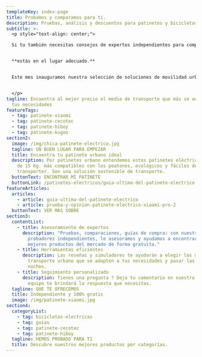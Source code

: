```yaml
---
templateKey: index-page
title: Probamos y comparamos para ti.
description: Pruebas, análisis y descuentos para patinetes y bicicletas eléctricos.
subtitle: >-
  <p style="text-align: center;">

  Si tu también necesitas consejos de expertos independientes para comprar el mejor producto para ti, 


  **estás en el lugar adecuado.** 


  Este mes inauguramos nuestra selección de soluciones de movilidad urbana sostenibles que están revolucionando nuestro futuro sin que nos demos cuenta.


  </p>
tagline: Encuentra al mejor precio el medio de transporte que más se adapta a
  tus necesidades
featureTags:
  - tag: patinete-xiaomi
  - tag: patinete-cecotec
  - tag: patinete-hiboy
  - tag: patinete-kugoo
section2:
  image: /img/chica-patinete-electrico.jpg
  tagline: UN BUEN LUGAR PARA EMPEZAR
  title: Encuentra tu patinete urbano ideal
  description: Por patinetes urbano entendemos estos patinetes eléctricos de menos
    de 15 Kg. más compatibles con los peatones, ecológicos y fáciles de
    transporter. Son una solución sostenible de transporte.
  buttonText: ENCONTRAR MI PATINETE
  buttonLink: /patinetes-electricos/guia-ultima-del-patinete-electrico
featureArticles:
  articles:
    - article: guia-ultima-del-patinete-electrico
    - article: prueba-y-opinion-patinete-electrico-xiaomi-pro-2
  buttonText: VER MÁS SOBRE
section3:
  contentList:
    - title: Asesoramiento de expertos
      description: "Pruebas, comparaciones, guías de compra: con nuestro equipo de
        probadores independientes, le asesoramos y ayudamos a encontrar los
        mejores productos del mercado de forma gratuita."
    - title: Herramientas eficientes
      description: Las reseñas y simuladores te ayudarán a elegir los medios de
        transporte urbano que se adapten a tus necesidades y pasar las mejores
        noches.
    - title: Seguimiento personalizado
      description: Tienes una pregunta ? Deja tu comentario en nuestro blog y nuestro
        equipo te brindará la respuesta que necesitas.
  tagline: QUE TE OFRECEMOS
  title: Independiente y 100% gratis
  image: /img/patinete-xiaomi.jpg
section4:
  categoryList:
    - tag: bicicletas-electricas
    - tag: guias
    - tag: patinete-cecotec
    - tag: patinete-hiboy
  tagline: HEMOS PROBADO PARA TI
  title: Descubre nuestros mejores productos por categorías.
---
```

